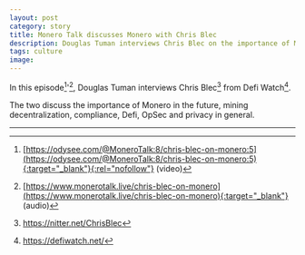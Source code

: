 ```yaml
---
layout: post
category: story
title: Monero Talk discusses Monero with Chris Blec
description: Douglas Tuman interviews Chris Blec on the importance of Monero in the future, mining decentralization, compliance, Defi, OpSec and privacy in general.
tags: culture
image: 
---
```


In this episode[^1]'[^2], Douglas Tuman interviews Chris Blec[^3] from Defi Watch[^4].

The two discuss the importance of Monero in the future, mining decentralization, compliance, Defi, OpSec and privacy in general.

---

[^1]: [https://odysee.com/@MoneroTalk:8/chris-blec-on-monero:5](https://odysee.com/@MoneroTalk:8/chris-blec-on-monero:5){:target="_blank"}{:rel="nofollow"} (video)
[^2]: [https://www.monerotalk.live/chris-blec-on-monero](https://www.monerotalk.live/chris-blec-on-monero){:target="_blank"} (audio)
[^3]: https://nitter.net/ChrisBlec
[^4]: https://defiwatch.net/
